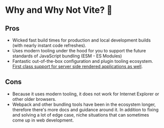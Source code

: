 # Why and Why Not Vite? 🤔

## Pros

- Wicked fast build times for production and local development builds (with nearly instant code refreshes).
- Uses modern tooling under the hood for you to support the future standards of JavaScript bundling (ESM - ES Modules)
- Fantastic out-of-the-box configuration and plugin tooling ecosystem. [First class support for server side rendered applications as well](https://vitejs.dev/guide/ssr.html).

## Cons

- Because it uses modern tooling, it does not work for Internet Explorer or other older browsers.
- Webpack and other bundling tools have been in the ecosystem longer, therefore there's more docs and guidance around it. In addition to fixing and solving a lot of edge case, niche situations that can sometimes come up in web development.
